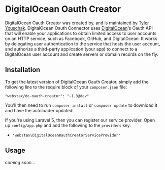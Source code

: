 DigitalOcean Oauth Creator
============================

DigitalOcean Oauth Creator was created by, and is maintained by [Tyler Youschak](http://tjyouschak.me). DigitalOcean Oauth Connector uses [DigitalOcean](https://digitalocean.com/)'s Oauth API that will enable your applications to obtain limited access to user accounts on an HTTP service, such as Facebook, GitHub, and DigitalOcean. It works by delegating user authentication to the service that hosts the user account, and authorize a third-party application (your app) to connect to a DigitalOcean user account and create servers or domain records on the fly.


## Installation

To get the latest version of DigitalOcean Oauth Creator, simply add the following line to the require block of your `composer.json` file:

```
"webstax/do-oauth-creator": "~1.0@dev"
```

You'll then need to run `composer install` or `composer update` to download it and have the autoloader updated.

If you're using Laravel 5, then you can register our service provider. Open up `config/app.php` and add the following to the `providers` key.

* `'webstax\DigitalOceanOauthCreatorServiceProvider'`


## Usage

_coming soon..._
